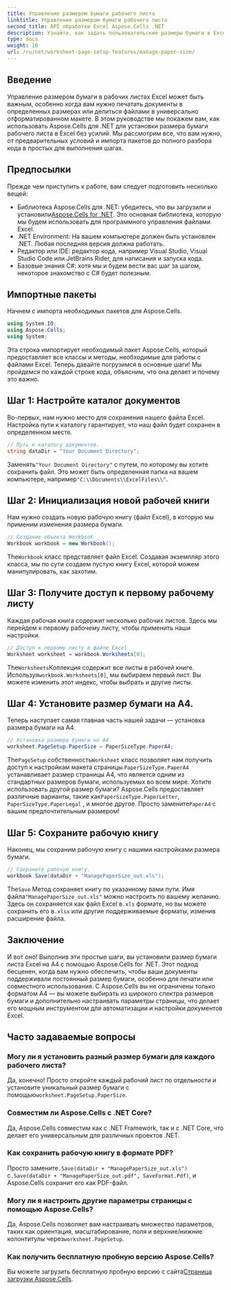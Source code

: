 ```yaml
---
title: Управление размером бумаги рабочего листа
linktitle: Управление размером бумаги рабочего листа
second_title: API обработки Excel Aspose.Cells .NET
description: Узнайте, как задать пользовательские размеры бумаги в Excel с помощью Aspose.Cells для .NET, следуя этому простому пошаговому руководству.
type: docs
weight: 16
url: /ru/net/worksheet-page-setup-features/manage-paper-size/
---
```

## Введение
Управление размером бумаги в рабочих листах Excel может быть важным, особенно когда вам нужно печатать документы в определенных размерах или делиться файлами в универсально отформатированном макете. В этом руководстве мы покажем вам, как использовать Aspose.Cells для .NET для установки размера бумаги рабочего листа в Excel без усилий. Мы рассмотрим все, что вам нужно, от предварительных условий и импорта пакетов до полного разбора кода в простых для выполнения шагах.
## Предпосылки
Прежде чем приступить к работе, вам следует подготовить несколько вещей:
-  Библиотека Aspose.Cells для .NET: убедитесь, что вы загрузили и установили[Aspose.Cells for .NET](https://releases.aspose.com/cells/net/). Это основная библиотека, которую мы будем использовать для программного управления файлами Excel.
- .NET Environment: На вашем компьютере должен быть установлен .NET. Любая последняя версия должна работать.
- Редактор или IDE: редактор кода, например Visual Studio, Visual Studio Code или JetBrains Rider, для написания и запуска кода.
- Базовые знания C#: хотя мы и будем вести вас шаг за шагом, некоторое знакомство с C# будет полезным.
## Импортные пакеты
Начнем с импорта необходимых пакетов для Aspose.Cells.
```csharp
using System.IO;
using Aspose.Cells;
using System;
```
Эта строка импортирует необходимый пакет Aspose.Cells, который предоставляет все классы и методы, необходимые для работы с файлами Excel.
Теперь давайте погрузимся в основные шаги! Мы пройдемся по каждой строке кода, объясним, что она делает и почему это важно.
## Шаг 1: Настройте каталог документов
Во-первых, нам нужно место для сохранения нашего файла Excel. Настройка пути к каталогу гарантирует, что наш файл будет сохранен в определенном месте.
```csharp
// Путь к каталогу документов.
string dataDir = "Your Document Directory";
```
 Заменять`"Your Document Directory"` с путем, по которому вы хотите сохранить файл. Это может быть определенная папка на вашем компьютере, например`"C:\\Documents\\ExcelFiles\\"`.
## Шаг 2: Инициализация новой рабочей книги
Нам нужно создать новую рабочую книгу (файл Excel), в которую мы применим изменения размера бумаги.
```csharp
// Создание объекта Workbook
Workbook workbook = new Workbook();
```
 The`Workbook` класс представляет файл Excel. Создавая экземпляр этого класса, мы по сути создаем пустую книгу Excel, которой можем манипулировать, как захотим.
## Шаг 3: Получите доступ к первому рабочему листу
Каждая рабочая книга содержит несколько рабочих листов. Здесь мы перейдем к первому рабочему листу, чтобы применить наши настройки.
```csharp
// Доступ к первому листу в файле Excel
Worksheet worksheet = workbook.Worksheets[0];
```
 The`Worksheets`Коллекция содержит все листы в рабочей книге. Используя`workbook.Worksheets[0]`, мы выбираем первый лист. Вы можете изменить этот индекс, чтобы выбрать и другие листы.
## Шаг 4: Установите размер бумаги на A4.
Теперь наступает самая главная часть нашей задачи — установка размера бумаги на А4.
```csharp
// Установка размера бумаги на A4
worksheet.PageSetup.PaperSize = PaperSizeType.PaperA4;
```
 The`PageSetup` собственность`Worksheet` класс позволяет нам получить доступ к настройкам макета страницы.`PaperSizeType.PaperA4` устанавливает размер страницы A4, что является одним из стандартных размеров бумаги, используемых во всем мире.
 Хотите использовать другой размер бумаги? Aspose.Cells предоставляет различные варианты, такие как`PaperSizeType.PaperLetter`, `PaperSizeType.PaperLegal` , и многое другое. Просто замените`PaperA4` с вашим предпочтительным размером!
## Шаг 5: Сохраните рабочую книгу
Наконец, мы сохраним рабочую книгу с нашими настройками размера бумаги.
```csharp
// Сохраните рабочую книгу.
workbook.Save(dataDir + "ManagePaperSize_out.xls");
```
 The`Save` Метод сохраняет книгу по указанному вами пути. Имя файла`"ManagePaperSize_out.xls"` можно настроить по вашему желанию. Здесь он сохраняется как файл Excel в`.xls` формате, но вы можете сохранить его в`.xlsx` или другие поддерживаемые форматы, изменив расширение файла.
## Заключение
И вот оно! Выполнив эти простые шаги, вы установили размер бумаги листа Excel на A4 с помощью Aspose.Cells for .NET. Этот подход бесценен, когда вам нужно обеспечить, чтобы ваши документы поддерживали постоянный размер бумаги, особенно для печати или совместного использования. 
С Aspose.Cells вы не ограничены только форматом A4 — вы можете выбирать из широкого спектра размеров бумаги и дополнительно настраивать параметры страницы, что делает его мощным инструментом для автоматизации и настройки документов Excel.
## Часто задаваемые вопросы
### Могу ли я установить разный размер бумаги для каждого рабочего листа?
 Да, конечно! Просто откройте каждый рабочий лист по отдельности и установите уникальный размер бумаги с помощью`worksheet.PageSetup.PaperSize`.
### Совместим ли Aspose.Cells с .NET Core?
Да, Aspose.Cells совместим как с .NET Framework, так и с .NET Core, что делает его универсальным для различных проектов .NET.
### Как сохранить рабочую книгу в формате PDF?
 Просто замените`.Save(dataDir + "ManagePaperSize_out.xls")` с`.Save(dataDir + "ManagePaperSize_out.pdf", SaveFormat.Pdf)`, и Aspose.Cells сохранит его как PDF-файл.
### Могу ли я настроить другие параметры страницы с помощью Aspose.Cells?
Да, Aspose.Cells позволяет вам настраивать множество параметров, таких как ориентация, масштабирование, поля и верхние/нижние колонтитулы через`worksheet.PageSetup`.
### Как получить бесплатную пробную версию Aspose.Cells?
 Вы можете загрузить бесплатную пробную версию с сайта[Страница загрузки Aspose.Cells](https://releases.aspose.com/).
